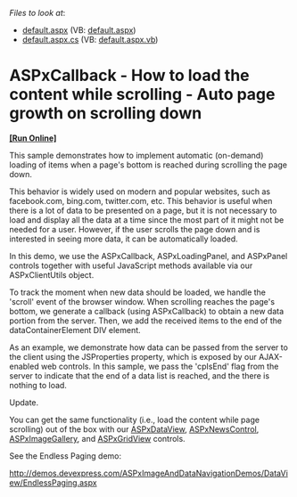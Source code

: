 <!-- default file list -->
*Files to look at*:

* [default.aspx](./CS/default.aspx) (VB: [default.aspx](./VB/default.aspx))
* [default.aspx.cs](./CS/default.aspx.cs) (VB: [default.aspx.vb](./VB/default.aspx.vb))
<!-- default file list end -->
# ASPxCallback - How to load the content while scrolling - Auto page growth on scrolling down
<!-- run online -->
**[[Run Online]](https://codecentral.devexpress.com/e3923)**
<!-- run online end -->


<p>This sample demonstrates how to implement automatic (on-demand) loading of items when a page's bottom is reached during scrolling the page down.</p><p>This behavior is widely used on modern and popular websites, such as facebook.com, bing.com, twitter.com, etc. This behavior is useful when there is a lot of data to be presented on a page, but it is not necessary to load and display all the data at a time since the most part of it might not be needed for a user. However, if the user scrolls the page down and is interested in seeing more data, it can be automatically loaded.</p><p>In this demo, we use the ASPxCallback, ASPxLoadingPanel, and ASPxPanel controls together with useful JavaScript methods available via our ASPxClientUtils object.</p><p>To track the moment when new data should be loaded, we handle the 'scroll' event of the browser window. When scrolling reaches the page's bottom, we generate a callback (using ASPxCallback) to obtain a new data portion from the server. Then, we add the received items to the end of the dataContainerElement DIV element.</p><p>As an example, we demonstrate how data can be passed from the server to the client using the JSProperties property, which is exposed by our AJAX-enabled web controls. In this sample, we pass the 'cpIsEnd' flag from the server to indicate that the end of a data list is reached, and the there is nothing to load.</p><p>Update.</p><p>You can get the same functionality (i.e., load the content while page scrolling) out of the box with our <a href="http://demos.devexpress.com/ASPxImageAndDataNavigationDemos/DataView/EndlessPaging.aspx"><u>ASPxDataView</u></a>, <a href="http://demos.devexpress.com/ASPxImageAndDataNavigationDemos/NewsControl/Features.aspx"><u>ASPxNewsControl</u></a>, <a href="http://demos.devexpress.com/ASPxImageAndDataNavigationDemos/ImageGallery/ResponsiveLayout.aspx"><u>ASPxImageGallery</u></a>, and <a href="http://demos.devexpress.com/ASPxGridViewDemos/PagingAndScrolling/EndlessPaging.aspx"><u>ASPxGridView</u></a> controls.</p><p>See the Endless Paging demo:</p><p><a href="http://demos.devexpress.com/ASPxImageAndDataNavigationDemos/DataView/EndlessPaging.aspx">http://demos.devexpress.com/ASPxImageAndDataNavigationDemos/DataView/EndlessPaging.aspx</a></p>

<br/>


